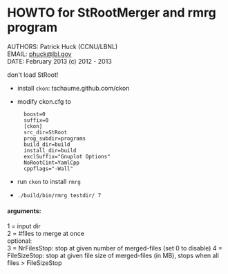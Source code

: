 HOWTO for StRootMerger and rmrg program
=======================================

AUTHORS: Patrick Huck (CCNU/LBNL)  
EMAIL: phuck@lbl.gov  
DATE: February 2013
(c) 2012 - 2013

don't load StRoot!  

- install ```ckon```: tschaume.github.com/ckon
- modify ckon.cfg to

        boost=0
        suffix=0
        [ckon]
        src_dir=StRoot
        prog_subdir=programs
        build_dir=build
        install_dir=build
        exclSuffix="Gnuplot Options"
        NoRootCint=YamlCpp
        cppflags="-Wall"

- run ```ckon``` to install ```rmrg```
- ```./build/bin/rmrg testdir/ 7```

#### arguments:  
1 = input dir   
2 = #files to merge at once  
optional:  
3 = NrFilesStop: stop at given number of merged-files (set 0 to disable)
4 = FileSizeStop: stop at given file size of merged-files (in MB), stops when all files > FileSizeStop
